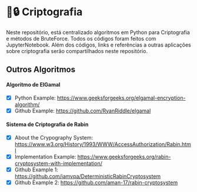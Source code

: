 # 📝🔒 Criptografia
Neste repositório, está centralizado algoritmos em Python para Criptografia e métodos de BruteForce. Todos os códigos foram feitos com JupyterNotebook. Além dos códigos, links e referências a outras aplicações sobre criptografia serão compartilhados neste repositório.

## Outros Algoritmos
#### Algoritmo de ElGamal
- [x] Python Example: https://www.geeksforgeeks.org/elgamal-encryption-algorithm/
- [x] Github Example: https://github.com/RyanRiddle/elgamal

#### Sistema de Criptografia de Rabin
- [x] About the Crypography System: https://www.w3.org/History/1993/WWW/AccessAuthorization/Rabin.html
- [x] Implementation Example: https://www.geeksforgeeks.org/rabin-cryptosystem-with-implementation/
- [x] Github Example 1: https://github.com/iamvpa/DeterministicRabinCryptosystem
- [x] Github Example 2: https://github.com/aman-17/rabin-cryptosystem
